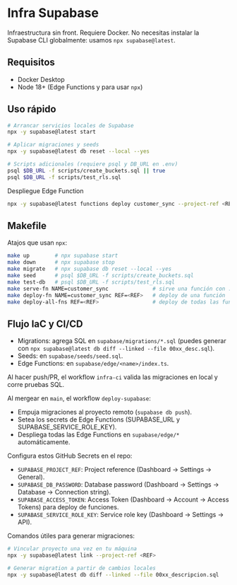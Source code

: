 # Infra Supabase
Infraestructura sin front. Requiere Docker. No necesitas instalar la Supabase CLI globalmente: usamos `npx supabase@latest`.

## Requisitos
- Docker Desktop
- Node 18+ (Edge Functions y para usar `npx`)

## Uso rápido
```bash
# Arrancar servicios locales de Supabase
npx -y supabase@latest start

# Aplicar migraciones y seeds
npx -y supabase@latest db reset --local --yes

# Scripts adicionales (requiere psql y DB_URL en .env)
psql $DB_URL -f scripts/create_buckets.sql || true
psql $DB_URL -f scripts/test_rls.sql
```

Despliegue Edge Function
```bash
npx -y supabase@latest functions deploy customer_sync --project-ref <REF>
```

## Makefile
Atajos que usan `npx`:
```bash
make up        # npx supabase start
make down      # npx supabase stop
make migrate   # npx supabase db reset --local --yes
make seed      # psql $DB_URL -f scripts/create_buckets.sql
make test-db   # psql $DB_URL -f scripts/test_rls.sql
make serve-fn NAME=customer_sync              # sirve una función con .env
make deploy-fn NAME=customer_sync REF=<REF>   # deploy de una función
make deploy-all-fns REF=<REF>                 # deploy de todas las funciones
```

## Flujo IaC y CI/CD
- Migrations: agrega SQL en `supabase/migrations/*.sql` (puedes generar con `npx supabase@latest db diff --linked --file 00xx_desc.sql`).
- Seeds: en `supabase/seeds/seed.sql`.
- Edge Functions: en `supabase/edge/<name>/index.ts`.

Al hacer push/PR, el workflow `infra-ci` valida las migraciones en local y corre pruebas SQL.

Al mergear en `main`, el workflow `deploy-supabase`:
- Empuja migraciones al proyecto remoto (`supabase db push`).
- Setea los secrets de Edge Functions (SUPABASE_URL y SUPABASE_SERVICE_ROLE_KEY).
- Despliega todas las Edge Functions en `supabase/edge/*` automáticamente.

Configura estos GitHub Secrets en el repo:
- `SUPABASE_PROJECT_REF`: Project reference (Dashboard → Settings → General).
- `SUPABASE_DB_PASSWORD`: Database password (Dashboard → Settings → Database → Connection string).
- `SUPABASE_ACCESS_TOKEN`: Access Token (Dashboard → Account → Access Tokens) para deploy de funciones.
- `SUPABASE_SERVICE_ROLE_KEY`: Service role key (Dashboard → Settings → API).

Comandos útiles para generar migraciones:
```bash
# Vincular proyecto una vez en tu máquina
npx -y supabase@latest link --project-ref <REF>

# Generar migration a partir de cambios locales
npx -y supabase@latest db diff --linked --file 00xx_descripcion.sql
```
